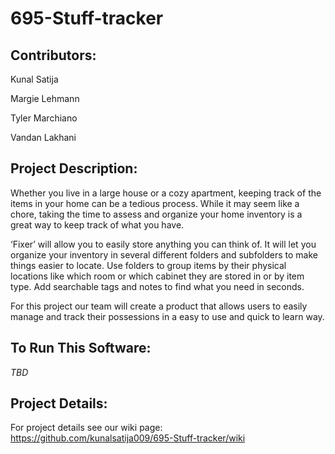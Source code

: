 # 695-Stuff-tracker

## Contributors:

Kunal Satija

Margie Lehmann

Tyler Marchiano

Vandan Lakhani

## Project Description:
Whether you live in a large house or a cozy apartment, keeping track of the items in your home can be a tedious process. While it may seem like a chore, taking the time to assess and organize your home inventory is a great way to keep track of what you have. 

‘Fixer’ will allow you to easily store anything you can think of. It will let you organize your inventory in several different folders and subfolders to make things easier to locate. Use folders to group items by their physical locations like which room or which cabinet they are stored in or by item type. Add searchable tags and notes to find what you need in seconds.

For this project our team will create a product that allows users to easily manage and track their possessions in a easy to use and quick to learn way.

## To Run This Software:
_TBD_

## Project Details:
For project details see our wiki page: https://github.com/kunalsatija009/695-Stuff-tracker/wiki

